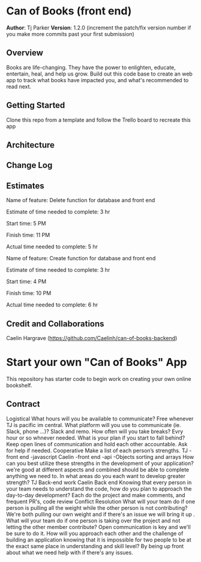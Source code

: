 # Can of Books (front end)

**Author**: Tj Parker
**Version**: 1.2.0 (increment the patch/fix version number if you make more commits past your first submission)

## Overview

Books are life-changing. They have the power to enlighten, educate, entertain, heal, and help us grow. Build out this code base to create an web app to track what books have impacted you, and what's recommended to read next.

## Getting Started

Clone this repo from a template and follow the Trello board to recreate this app

## Architecture
<!-- Provide a detailed description of the application design. What technologies (languages, libraries, etc) you're using, and any other relevant design information. -->

## Change Log
<!-- Use this area to document the iterative changes made to your application as each feature is successfully implemented. Use time stamps. Here's an example:

01-01-2001 4:59pm - Application now has a fully-functional express server, with a GET route for the location resource. -->

## Estimates

Name of feature: Delete function for database and front end

Estimate of time needed to complete: 3 hr

Start time: 5 PM

Finish time: 11 PM

Actual time needed to complete: 5 hr

Name of feature: Create function for database and front end

Estimate of time needed to complete: 3 hr

Start time: 4 PM

Finish time: 10 PM

Actual time needed to complete: 6 hr

## Credit and Collaborations

Caelin Hargrave (https://github.com/Caelinh/can-of-books-backend)

# Start your own "Can of Books" App

This repository has starter code to begin work on creating your own online bookshelf.


## Contract

Logistical
What hours will you be available to communicate?
Free whenever TJ is pacific im central.
What platform will you use to communicate (ie. Slack, phone …)?
Slack and remo.
How often will you take breaks?
Evry hour or so whnever needed.
What is your plan if you start to fall behind?
Keep open lines of communication and hold each other accountable. Ask for help if needed.
Cooperative
Make a list of each person’s strengths.
TJ
-front end
-javascript
Caelin
-front end
-api
-Objects sorting and arrays
How can you best utilize these strengths in the development of your application?
we're good at different aspects and combined should be able to complete anything we need to.
In what areas do you each want to develop greater strength?
TJ Back-end work
Caelin Back end
Knowing that every person in your team needs to understand the code, how do you plan to approach the day-to-day development?
Each do the project and make comments, and frequent PR's, code review
Conflict Resolution
What will your team do if one person is pulling all the weight while the other person is not contributing?
We're both pulling our own weight and if there's an issue we will bring it up .
What will your team do if one person is taking over the project and not letting the other member contribute?
Open communication is key and we'll be sure to do it.
How will you approach each other and the challenge of building an application knowing that it is impossible for two people to be at the exact same place in understanding and skill level?
By being up front about what we need help with if there's any issues.